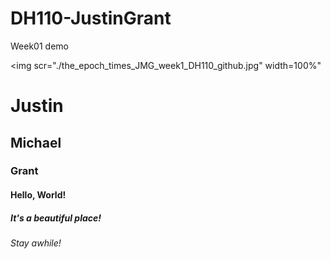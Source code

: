 # DH110-JustinGrant
Week01 demo

<img scr="./the_epoch_times_JMG_week1_DH110_github.jpg" width=100%"
# Justin
## Michael
### Grant
#### Hello, World!
##### It's a beautiful place!
###### Stay awhile!


